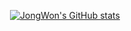 <div align=center>
  
[![JongWon's GitHub stats](https://github-readme-stats.vercel.app/api?username=Bruce0203)](https://github.com/anuraghazra/github-readme-stats)
  
</div>
